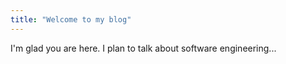 ```yaml
---
title: "Welcome to my blog"
---
```


I'm glad you are here. I plan to talk about software engineering...

